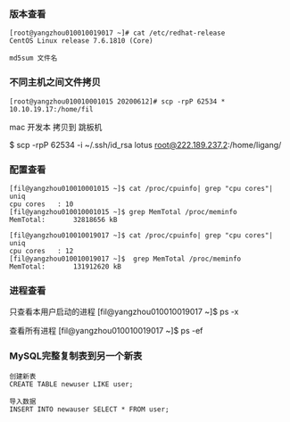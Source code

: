 ### 版本查看
```
[root@yangzhou010010019017 ~]# cat /etc/redhat-release
CentOS Linux release 7.6.1810 (Core)

md5sum 文件名
``` 
### 不同主机之间文件拷贝
```
[root@yangzhou010010001015 20200612]# scp -rpP 62534 * 10.10.19.17:/home/fil
```

mac 开发本 拷贝到 跳板机

$ scp -rpP 62534 -i ~/.ssh/id_rsa lotus root@222.189.237.2:/home/ligang/
### 配置查看
```
[fil@yangzhou010010001015 ~]$ cat /proc/cpuinfo| grep "cpu cores"| uniq
cpu cores	: 10
[fil@yangzhou010010001015 ~]$ grep MemTotal /proc/meminfo
MemTotal:       32818656 kB

[fil@yangzhou010010019017 ~]$ cat /proc/cpuinfo| grep "cpu cores"| uniq
cpu cores	: 12
[fil@yangzhou010010019017 ~]$  grep MemTotal /proc/meminfo
MemTotal:       131912620 kB
```

### 进程查看
只查看本用户启动的进程
[fil@yangzhou010010019017 ~]$ ps -x


查看所有进程
[fil@yangzhou010010019017 ~]$ ps -ef


### MySQL完整复制表到另一个新表
```
创建新表
CREATE TABLE newuser LIKE user; 

导入数据
INSERT INTO newauser SELECT * FROM user;
```